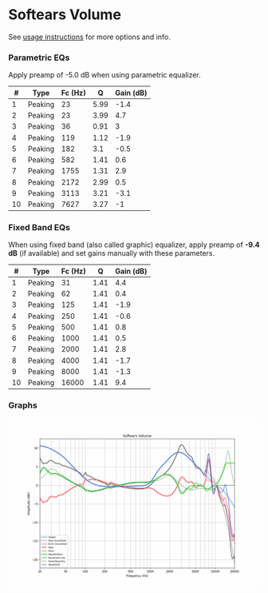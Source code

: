 # Softears Volume
See [usage instructions](https://github.com/jaakkopasanen/AutoEq#usage) for more options and info.

### Parametric EQs
Apply preamp of -5.0 dB when using parametric equalizer.

|   # | Type    |   Fc (Hz) |    Q |   Gain (dB) |
|-----|---------|-----------|------|-------------|
|   1 | Peaking |        23 | 5.99 |        -1.4 |
|   2 | Peaking |        23 | 3.99 |         4.7 |
|   3 | Peaking |        36 | 0.91 |         3   |
|   4 | Peaking |       119 | 1.12 |        -1.9 |
|   5 | Peaking |       182 | 3.1  |        -0.5 |
|   6 | Peaking |       582 | 1.41 |         0.6 |
|   7 | Peaking |      1755 | 1.31 |         2.9 |
|   8 | Peaking |      2172 | 2.99 |         0.5 |
|   9 | Peaking |      3113 | 3.21 |        -3.1 |
|  10 | Peaking |      7627 | 3.27 |        -1   |

### Fixed Band EQs
When using fixed band (also called graphic) equalizer, apply preamp of **-9.4 dB** (if available) and set gains manually with these parameters.

|   # | Type    |   Fc (Hz) |    Q |   Gain (dB) |
|-----|---------|-----------|------|-------------|
|   1 | Peaking |        31 | 1.41 |         4.4 |
|   2 | Peaking |        62 | 1.41 |         0.4 |
|   3 | Peaking |       125 | 1.41 |        -1.9 |
|   4 | Peaking |       250 | 1.41 |        -0.6 |
|   5 | Peaking |       500 | 1.41 |         0.8 |
|   6 | Peaking |      1000 | 1.41 |         0.5 |
|   7 | Peaking |      2000 | 1.41 |         2.8 |
|   8 | Peaking |      4000 | 1.41 |        -1.7 |
|   9 | Peaking |      8000 | 1.41 |        -1.3 |
|  10 | Peaking |     16000 | 1.41 |         9.4 |

### Graphs
![](./Softears%20Volume.png)
